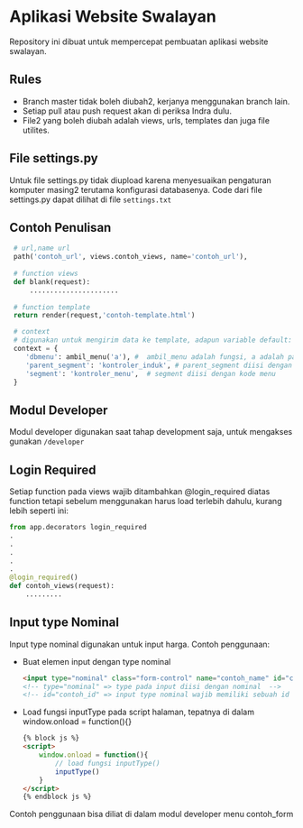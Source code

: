 # Aplikasi Website Swalayan

Repository ini dibuat untuk mempercepat pembuatan aplikasi website swalayan.

## Rules

- Branch master tidak boleh diubah2, kerjanya menggunakan branch lain.
- Setiap pull atau push request akan di periksa Indra dulu.
- File2 yang boleh diubah adalah views, urls, templates dan juga file utilites.

## File settings.py

Untuk file settings.py tidak diupload karena menyesuaikan pengaturan komputer masing2 terutama konfigurasi databasenya. Code dari file settings.py dapat dilihat di file `settings.txt`

## Contoh Penulisan

```python
 # url,name url
 path('contoh_url', views.contoh_views, name='contoh_url'),
 
 # function views
 def blank(request):
     ......................
 
 # function template
 return render(request,'contoh-template.html')

 # context
 # digunakan untuk mengirim data ke template, adapun variable default:
 context = {
    'dbmenu': ambil_menu('a'), #  ambil_menu adalah fungsi, a adalah parameter yang berupa kode modul
    'parent_segment': 'kontroler_induk', # parent_segment diisi dengan kode induk menu (jika tidak ada "-")
    'segment': 'kontroler_menu',  # segment diisi dengan kode menu
 }
```

## Modul Developer

Modul developer digunakan saat tahap development saja, untuk mengakses gunakan  `/developer`

## Login Required

Setiap function pada views wajib ditambahkan @login_required diatas function tetapi sebelum menggunakan harus load terlebih dahulu, kurang lebih seperti ini:

```python
from app.decorators login_required
.
.
.
.
.
@login_required()
def contoh_views(request):
    .........
```

## Input type Nominal

Input type nominal digunakan untuk input harga. Contoh penggunaan:

- Buat elemen input dengan type nominal
  ```html
  <input type="nominal" class="form-control" name="contoh_name" id="contoh_id" required>
  <!-- type="nominal" => type pada input diisi dengan nominal  -->
  <!-- id="contoh_id" => input type nominal wajib memiliki sebuah id  -->
  ```
- Load fungsi inputType pada script halaman, tepatnya di dalam window.onload = function(){}
  ```html
  {% block js %}
  <script>
      window.onload = function(){
          // load fungsi inputType()
          inputType()
      }
  </script>
  {% endblock js %}
  ```

Contoh penggunaan bisa diliat di dalam modul developer menu contoh_form
